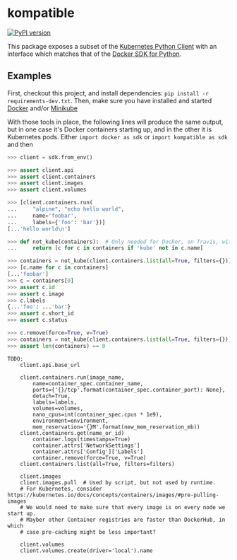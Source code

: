 # kompatible

[![PyPI version](https://badge.fury.io/py/kompatible.svg)](https://badge.fury.io/py/kompatible)

This package exposes a subset of the
[Kubernetes Python Client](https://github.com/kubernetes-client/python/)
with an interface which matches that of the
[Docker SDK for Python](https://docker-py.readthedocs.io/en/stable/).

## Examples

First, checkout this project, and install dependencies:
`pip install -r requirements-dev.txt`.
Then, make sure you have installed and started
[Docker](https://docs.docker.com/docker-for-mac/install/)
and/or [Minikube](https://kubernetes.io/docs/tutorials/hello-minikube/#create-a-minikube-cluster)

With those tools in place, the following lines will produce the same output,
but in one case it's Docker containers starting up,
and in the other it is Kubernetes pods.
Either `import docker as sdk` or `import kompatible as sdk` and then

```python
>>> client = sdk.from_env()

>>> assert client.api
>>> assert client.containers
>>> assert client.images
>>> assert client.volumes

>>> [client.containers.run(
...     "alpine", "echo hello world",
...     name='foobar',
...     labels={'foo': 'bar'})]
[...'hello world\n']

>>> def not_kube(containers):  # Only needed for Docker, on Travis, with k8s started.
...     return [c for c in containers if 'kube' not in c.name]

>>> containers = not_kube(client.containers.list(all=True, filters={}))
>>> [c.name for c in containers]
[...'foobar']
>>> c = containers[0]
>>> assert c.id
>>> assert c.image
>>> c.labels
{...'foo': ...'bar'}
>>> assert c.short_id
>>> assert c.status

>>> c.remove(force=True, v=True)
>>> containers = not_kube(client.containers.list(all=True, filters={}))
>>> assert len(containers) == 0

```


```
TODO:
    client.api.base_url
    
    client.containers.run(image_name,
        name=container_spec.container_name,
        ports={'{}/tcp'.format(container_spec.container_port): None},
        detach=True,
        labels=labels,
        volumes=volumes,
        nano_cpus=int(container_spec.cpus * 1e9),
        environment=environment,
        mem_reservation='{}M'.format(new_mem_reservation_mb))
    client.containers.get(name_or_id)
        container.logs(timestamps=True)
        container.attrs['NetworkSettings']
        container.attrs['Config']['Labels']
        container.remove(force=True, v=True)
    client.containers.list(all=True, filters=filters)
    
    client.images
    client.images.pull  # Used by script, but not used by runtime.
    # For Kubernetes, consider https://kubernetes.io/docs/concepts/containers/images/#pre-pulling-images
    # We would need to make sure that every image is on every node we start up.
    # Mayber other Container registries are faster than DockerHub, in which
    # case pre-caching might be less important?
    
    client.volumes
    client.volumes.create(driver='local').name
```